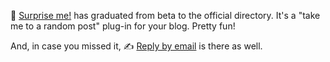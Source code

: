 ---
---

🎲 [Surprise me!](https://micro.blog/account/plugins/view/39) has graduated from beta to the official directory. It's a "take me to a random post" plug-in for your blog. Pretty fun!

And, in case you missed it, ✍️ [Reply by email](https://micro.blog/account/plugins/view/23) is there as well.
